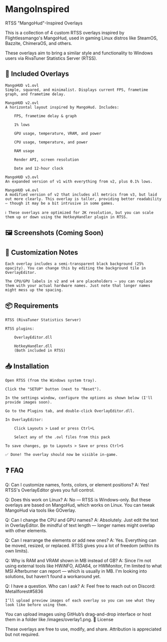 # MangoInspired
RTSS "MangoHud"-Inspired Overlays

This is a collection of 4 custom RTSS overlays inspired by Flightlessmango's MangoHud, used in gaming Linux distros like SteamOS, Bazzite, ChimeraOS, and others.

These overlays aim to bring a similar style and functionality to Windows users via RivaTuner Statistics Server (RTSS).

## 📂 Included Overlays

    MangoHUD v1.ovl
    Simple, squared, and minimalist. Displays current FPS, frametime graph, and frametime delay.

    MangoHUD v2.ovl
    A horizontal layout inspired by MangoHud. Includes:

        FPS, frametime delay & graph

        1% lows

        GPU usage, temperature, VRAM, and power

        CPU usage, temperature, and power

        RAM usage

        Render API, screen resolution

        Date and 12-hour clock

    MangoHUD v3.ovl
    An expanded version of v1 with everything from v2, plus 0.1% lows.

    MangoHUD v4.ovl
    A modified version of v2 that includes all metrics from v3, but laid out more clearly. This overlay is taller, providing better readability — though it may be a bit intrusive in some games.

    ℹ️ These overlays are optimized for 2K resolution, but you can scale them up or down using the HotkeyHandler plugin in RTSS.

## 🖼️ Screenshots (Coming Soon)

## 🎨 Customization Notes

    Each overlay includes a semi-transparent black background (25% opacity). You can change this by editing the background tile in OverlayEditor.

    The CPU/GPU labels in v2 and v4 are placeholders — you can replace them with your actual hardware names. Just note that longer names might mess up the spacing.

## 📦 Requirements

    RTSS (RivaTuner Statistics Server)

    RTSS plugins:

        OverlayEditor.dll

        HotkeyHandler.dll
        (Both included in RTSS)

## 📥 Installation

    Open RTSS (from the Windows system tray).

    Click the "SETUP" button (next to "Reset").

    In the settings window, configure the options as shown below (I'll provide images soon).

    Go to the Plugins tab, and double-click OverlayEditor.dll.

    In OverlayEditor:

        Click Layouts > Load or press Ctrl+L

        Select any of the .ovl files from this pack

    To save changes, go to Layouts > Save or press Ctrl+S

    ✅ Done! The overlay should now be visible in-game.

## ❓ FAQ

Q: Can I customize names, fonts, colors, or element positions?
A: Yes! RTSS's OverlayEditor gives you full control.

Q: Does this work on Linux?
A: No — RTSS is Windows-only. But these overlays are based on MangoHud, which works on Linux. You can tweak MangoHud via tools like GOverlay.

Q: Can I change the CPU and GPU names?
A: Absolutely. Just edit the text in OverlayEditor. Be mindful of text length — longer names might overlap with other elements.

Q: Can I rearrange the elements or add new ones?
A: Yes. Everything can be moved, resized, or replaced. RTSS gives you a lot of freedom (within its own limits).

Q: Why is RAM and VRAM shown in MB instead of GB?
A: Since I’m not using external tools like HWiNFO, AIDA64, or HWMonitor, I'm limited to what MSI Afterburner can report — which is usually in MB. I'm looking into solutions, but haven’t found a workaround yet.

Q: I have a question. Who can I ask?
A: Feel free to reach out on Discord: Metallforest#5836


    I’ll upload preview images of each overlay so you can see what they look like before using them.

You can upload images using GitHub’s drag-and-drop interface or host them in a folder like /images/overlay1.png.
📝 License

These overlays are free to use, modify, and share. Attribution is appreciated but not required.
